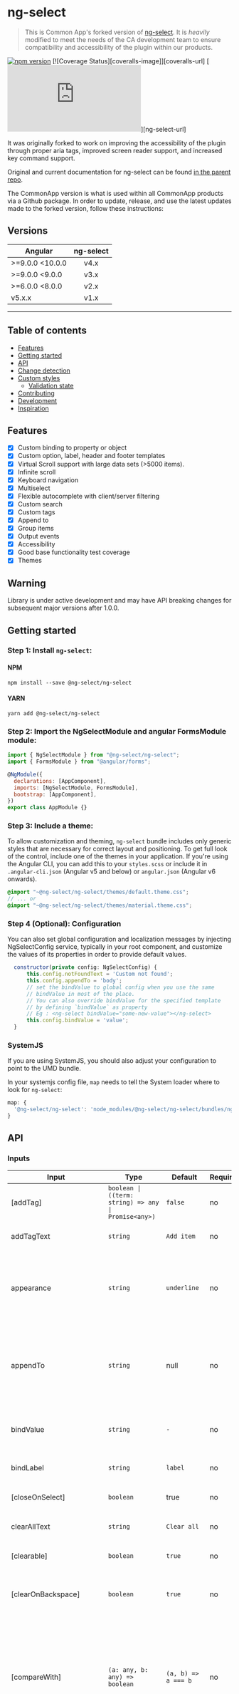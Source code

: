 # ng-select

> This is Common App's forked version of [ng-select](https://ng-select.github.io/). It is _heavily_ modified to meet the needs of the CA development team to ensure compatibility and accessibility of the plugin within our products.

[![npm version](https://badge.fury.io/js/%40ng-select%2Fng-select.svg)](https://badge.fury.io/js/%40ng-select%2Fng-select)
[![Coverage Status][coveralls-image]][coveralls-url]
[![gzip bundle size](http://img.badgesize.io/https://unpkg.com/@ng-select/ng-select@latest/bundles/ng-select-ng-select.umd.min.js?compression=gzip&style=flat-square)][ng-select-url]

It was originally forked to work on improving the accessibility of the plugin through proper aria tags, improved screen reader support, and increased key command support.

Original and current documentation for ng-select can be found [in the parent repo](https://github.com/ng-select/ng-select).

The CommonApp version is what is used within all CommonApp products via a Github package. In order to update, release, and use the latest updates made to the forked version, follow these instructions:

## Versions

| Angular| ng-select|
| ------|:------:| 
| >=9.0.0 <10.0.0 | v4.x |
| >=9.0.0 <9.0.0  | v3.x |
| >=6.0.0 <8.0.0  | v2.x |
| v5.x.x  | v1.x |

---

## Table of contents

- [Features](#features)
- [Getting started](#getting-started)
- [API](#api)
- [Change detection](#change-detection)
- [Custom styles](#custom-styles)
  - [Validation state](#validation-state)
- [Contributing](#contributing)
- [Development](#development)
- [Inspiration](#inspiration)

## Features

- [x] Custom binding to property or object
- [x] Custom option, label, header and footer templates
- [x] Virtual Scroll support with large data sets (>5000 items).
- [x] Infinite scroll
- [x] Keyboard navigation
- [x] Multiselect
- [x] Flexible autocomplete with client/server filtering
- [x] Custom search
- [x] Custom tags
- [x] Append to
- [x] Group items
- [x] Output events
- [x] Accessibility
- [x] Good base functionality test coverage
- [x] Themes

## Warning

Library is under active development and may have API breaking changes for subsequent major versions after 1.0.0.

## Getting started

### Step 1: Install `ng-select`:

#### NPM

```shell
npm install --save @ng-select/ng-select
```

#### YARN

```shell
yarn add @ng-select/ng-select
```

### Step 2: Import the NgSelectModule and angular FormsModule module:

```js
import { NgSelectModule } from "@ng-select/ng-select";
import { FormsModule } from "@angular/forms";

@NgModule({
  declarations: [AppComponent],
  imports: [NgSelectModule, FormsModule],
  bootstrap: [AppComponent],
})
export class AppModule {}
```

### Step 3: Include a theme:

To allow customization and theming, `ng-select` bundle includes only generic styles that are necessary for correct layout and positioning. To get full look of the control, include one of the themes in your application. If you're using the Angular CLI, you can add this to your `styles.scss` or include it in `.angular-cli.json` (Angular v5 and below) or `angular.json` (Angular v6 onwards).

```scss
@import "~@ng-select/ng-select/themes/default.theme.css";
// ... or
@import "~@ng-select/ng-select/themes/material.theme.css";
```

### Step 4 (Optional): Configuration

You can also set global configuration and localization messages by injecting NgSelectConfig service,
typically in your root component, and customize the values of its properties in order to provide default values.

```js
  constructor(private config: NgSelectConfig) {
      this.config.notFoundText = 'Custom not found';
      this.config.appendTo = 'body';
      // set the bindValue to global config when you use the same
      // bindValue in most of the place.
      // You can also override bindValue for the specified template
      // by defining `bindValue` as property
      // Eg : <ng-select bindValue="some-new-value"></ng-select>
      this.config.bindValue = 'value';
  }
```

### SystemJS

If you are using SystemJS, you should also adjust your configuration to point to the UMD bundle.

In your systemjs config file, `map` needs to tell the System loader where to look for `ng-select`:

```js
map: {
  '@ng-select/ng-select': 'node_modules/@ng-select/ng-select/bundles/ng-select.umd.js',
}
```

## API

### Inputs

| Input                    | Type                                                 | Default                                                           | Required | Description                                                                                                                                                                                    |
| ------------------------ | ---------------------------------------------------- | ----------------------------------------------------------------- | -------- | ---------------------------------------------------------------------------------------------------------------------------------------------------------------------------------------------- |
| [addTag]                 | `boolean \| ((term: string) => any \| Promise<any>)` | `false`                                                           | no       | Allows to create custom options.                                                                                                                                                               |
| addTagText               | `string`                                             | `Add item`                                                        | no       | Set custom text when using tagging                                                                                                                                                             |
| appearance               | `string`                                             | `underline`                                                       | no       | Allows to select dropdown appearance. Set to `outline` to add border instead of underline (applies only to Material theme)                                                                     |
| appendTo                 | `string`                                             | null                                                              | no       | Append dropdown to body or any other element using css selector. For correct positioning `body` should have `position:relative`                                                                |
| bindValue                | `string`                                             | `-`                                                               | no       | Object property to use for selected model. By default binds to whole object.                                                                                                                   |
| bindLabel                | `string`                                             | `label`                                                           | no       | Object property to use for label. Default `label`                                                                                                                                              |
| [closeOnSelect]          | `boolean`                                            | true                                                              | no       | Whether to close the menu when a value is selected                                                                                                                                             |
| clearAllText             | `string`                                             | `Clear all`                                                       | no       | Set custom text for clear all icon title                                                                                                                                                       |
| [clearable]              | `boolean`                                            | `true`                                                            | no       | Allow to clear selected value. Default `true`                                                                                                                                                  |
| [clearOnBackspace]       | `boolean`                                            | `true`                                                            | no       | Clear selected values one by one when clicking backspace. Default `true`                                                                                                                       |
| [compareWith]            | `(a: any, b: any) => boolean`                        | `(a, b) => a === b`                                               | no       | A function to compare the option values with the selected values. The first argument is a value from an option. The second is a value from the selection(model). A boolean should be returned. |
| describedBy              | `string`                                             | `` | No | ID to tie ng-select to descriptive label or helper text |
| dropdownPosition         | `bottom` \| `top` \| `auto`                          | `auto`                                                            | no       | Set the dropdown position on open                                                                                                                                                              |
| [groupBy]                | `string` \| `Function`                               | null                                                              | no       | Allow to group items by key or function expression                                                                                                                                             |
| [groupValue]             | `(groupKey: string, cildren: any[]) => Object`       | -                                                                 | no       | Function expression to provide group value                                                                                                                                                     |
| [selectableGroup]        | `boolean`                                            | false                                                             | no       | Allow to select group when groupBy is used                                                                                                                                                     |
| [selectableGroupAsModel] | `boolean`                                            | true                                                              | no       | Indicates whether to select all children or group itself                                                                                                                                       |
| [items]                  | `Array<any>`                                         | `[]`                                                              | yes      | Items array                                                                                                                                                                                    |
| [loading]                | `boolean`                                            | `-`                                                               | no       | You can set the loading state from the outside (e.g. async items loading)                                                                                                                      |
| loadingText              | `string`                                             | `Loading...`                                                      | no       | Set custom text when for loading items                                                                                                                                                         |
| labelForId               | `string`                                             | `-`                                                               | no       | Id to associate control with label.                                                                                                                                                            |
| [markFirst]              | `boolean`                                            | `true`                                                            | no       | Marks first item as focused when opening/filtering.                                                                                                                                            |
| [isOpen]                 | `boolean`                                            | `-`                                                               | no       | Allows manual control of dropdown opening and closing. `True` - won't close. `False` - won't open.                                                                                             |
| maxSelectedItems         | `number`                                             | none                                                              | no       | When multiple = true, allows to set a limit number of selection.                                                                                                                               |
| [hideSelected]           | `boolean`                                            | `false`                                                           | no       | Allows to hide selected items.                                                                                                                                                                 |
| [invalid]                | `boolean`                                            | `false`                                                           | yes      | Toggles validation on the input based on whether the selected option was valid or not                                                                                                          |
| [multiple]               | `boolean`                                            | `false`                                                           | no       | Allows to select multiple items.                                                                                                                                                               |
| notFoundText             | `string`                                             | `No items found`                                                  | no       | Set custom text when filter returns empty result                                                                                                                                               |
| placeholder              | `string`                                             | `-`                                                               | no       | Placeholder text.                                                                                                                                                                              |
| [searchable]             | `boolean`                                            | `true`                                                            | no       | Allow to search for value. Default `true`                                                                                                                                                      |
| [readonly]               | `boolean`                                            | `false`                                                           | no       | Set ng-select as readonly. Mostly used with reactive forms.                                                                                                                                    |
| [required]               | `boolean`                                            | `false`                                                           | yes      | Sets the input to required                                                                                                                                                                     |
| [searchFn]               | `(term: string, item: any) => boolean`               | `null`                                                            | no       | Allow to filter by custom search function                                                                                                                                                      |
| [searchWhileComposing]   | `boolean`                                            | `true`                                                            | no       | Whether items should be filtered while composition started                                                                                                                                     |
| [trackByFn]              | `(item: any) => any`                                 | `null`                                                            | no       | Provide custom trackBy function                                                                                                                                                                |
| [clearSearchOnAdd]       | `boolean`                                            | `true`                                                            | no       | Clears search input when item is selected. Default `true`. Default `false` when **closeOnSelect** is `false`                                                                                   |
| [editableSearchTerm]     | `boolean`                                            | `false`                                                           | no       | Allow to edit search query if option selected. Default `false`. Works only if multiple is `false`.                                                                                             |
| [selectOnTab]            | `boolean`                                            | `false`                                                           | no       | Select marked dropdown item using tab. Default `false`                                                                                                                                         |
| [openOnEnter]            | `boolean`                                            | `true`                                                            | no       | Open dropdown using enter. Default `true`                                                                                                                                                      |
| [typeahead]              | `Subject`                                            | `-`                                                               | no       | Custom autocomplete or advanced filter.                                                                                                                                                        |
| [minTermLength]          | `number`                                             | `0`                                                               | no       | Minimum term length to start a search. Should be used with `typeahead`                                                                                                                         |
| typeToSearchText         | `string`                                             | `Type to search`                                                  | no       | Set custom text when using Typeahead                                                                                                                                                           |
| [virtualScroll]          | `boolean`                                            | false                                                             | no       | Enable virtual scroll for better performance when rendering a lot of data                                                                                                                      |
| [inputAttrs]             | `{ [key: string]: string }`                          | `-`                                                               | no       | Pass custom attributes to underlying `input` element                                                                                                                                           |
| [tabIndex]               | `number`                                             | `-`                                                               | no       | Set tabindex on ng-select                                                                                                                                                                      |
| [keyDownFn]              | `($event: KeyboardEvent) => bool`                    | `true`                                                            | no       | Provide custom keyDown function. Executed before default handler. Return false to suppress execution of default key down handlers                                                              |

### Outputs

| Output        | Description                                                                                                                                                                                              |
| ------------- | -------------------------------------------------------------------------------------------------------------------------------------------------------------------------------------------------------- |
| (add)         | Fired when item is added while `[multiple]="true"`. Outputs added item                                                                                                                                   |
| (blur)        | Fired on select blur                                                                                                                                                                                     |
| (change)      | Fired on model change. Outputs whole model                                                                                                                                                               |
| (close)       | Fired on select dropdown close                                                                                                                                                                           |
| (clear)       | Fired on clear icon click                                                                                                                                                                                |
| (focus)       | Fired on select focus                                                                                                                                                                                    |
| (search)      | Fired while typing search term. Outputs search term with filtered items                                                                                                                                  |
| (open)        | Fired on select dropdown open                                                                                                                                                                            |
| (remove)      | Fired when item is removed while `[multiple]="true"`                                                                                                                                                     |
| (scroll)      | Fired when scrolled. Provides the start and end index of the currently available items. Can be used for loading more items in chunks before the user has scrolled all the way to the bottom of the list. |
| (scrollToEnd) | Fired when scrolled to the end of items. Can be used for loading more items in chunks.                                                                                                                   |

### Methods

| Name  | Description                      |
| ----- | -------------------------------- |
| open  | Opens the select dropdown panel  |
| close | Closes the select dropdown panel |
| focus | Focuses the select element       |
| blur  | Blurs the select element         |

### Other

| Name                    | Type          | Description                                                                                                                                                                             |
| ----------------------- | ------------- | --------------------------------------------------------------------------------------------------------------------------------------------------------------------------------------- |
| [ngOptionHighlight]     | directive     | Highlights search term in option. Accepts search term. Should be used on option element. [README](https://github.com/ng-select/ng-select/blob/master/src/ng-option-highlight/README.md) |
| NgSelectConfig          | configuration | Configuration provider for the NgSelect component. You can inject this service and provide application wide configuration.                                                              |
| SELECTION_MODEL_FACTORY | service       | DI token for SelectionModel implementation. You can provide custom implementation changing selection behaviour.                                                                         |

## Custom selection logic

Ng-select allows to provide custom selection implementation using `SELECTION_MODEL_FACTORY`. To override [default](https://github.com/ng-select/ng-select/blob/master/src/ng-select/lib/selection-model.ts) logic provide your factory method in your angular module.

```javascript
// app.module.ts
providers: [
    { provide: SELECTION_MODEL_FACTORY, useValue: <SelectionModelFactory>CustomSelectionFactory }
]

// selection-model.ts
export function CustomSelectionFactory() {
    return new CustomSelectionModel();
}

export class CustomSelectionModel implements SelectionModel {
    ...
}
```

## Change Detection

Ng-select component implements `OnPush` change detection which means the dirty checking checks for immutable
data types. That means if you do object mutations like:

```javascript
this.items.push({ id: 1, name: "New item" });
```

Component will not detect a change. Instead you need to do:

```javascript
this.items = [...this.items, { id: 1, name: "New item" }];
```

This will cause the component to detect the change and update. Some might have concerns that
this is a pricey operation, however, it is much more performant than running `ngDoCheck` and
constantly diffing the array.

## Custom styles

If you are not happy with default styles you can easily override them with increased selector specificity or creating your own theme. This applies if you are using no `ViewEncapsulation` or adding styles to global stylesheet. E.g.

```html
<ng-select class="custom"></ng-select>
```

```css
.ng-select.custom {
  border: 0px;
  min-height: 0px;
  border-radius: 0;
}
.ng-select.custom .ng-select-container {
  min-height: 0px;
  border-radius: 0;
}
```

If you are using `ViewEncapsulation`, you could use special `::ng-deep` selector which will prevent scoping for nested selectors altough this is more of a workaround and we recommend using solution described above.

```css
.ng-select.custom ::ng-deep .ng-select-container {
  min-height: 0px;
  border-radius: 0;
}
```

WARNING: Keep in mind that ng-deep is deprecated and there is no alternative to it yet. See [Here](https://github.com/angular/angular/issues/17867).

### Validation state

By default when you use reactive forms validators or template driven forms validators css class `ng-invalid` will be applied on ng-select. You can show errors state by adding custom css style

```css
ng-select.ng-invalid.ng-touched .ng-select-container {
  border-color: #dc3545;
  box-shadow: inset 0 1px 1px rgba(0, 0, 0, 0.075), 0 0 0 3px #fde6e8;
}
```

## Contributing

Contributions are welcome. You can start by looking at [issues](https://github.com/ng-select/ng-select/issues?q=is%3Aopen+is%3Aissue+label%3A%22help+wanted%22) with label _Help wanted_ or creating new Issue with proposal or bug report.
Note that we are using https://conventionalcommits.org/ commits format.

## Development

Perform the _clone-to-launch_ steps with these terminal commands.

### Run demo page in watch mode

```
git clone https://github.com/ng-select/ng-select
cd ng-select
yarn
yarn run start
```

### Testing

```
yarn run test
or
yarn run test:watch
```

### Release

To release to npm just run `./release.sh`, of course if you have permissions ;)

## Inspiration

This component is inspired by [React select](https://github.com/JedWatson/react-select) and [Virtual scroll](https://github.com/rintoj/angular2-virtual-scroll). Check theirs amazing work and components :)
